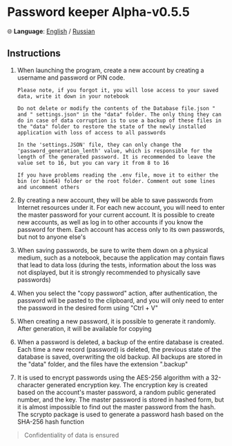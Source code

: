 # Password keeper Alpha-v0.5.5

🌐 **Language**: [English](README.en.md ) / [Russian](README.ru.md )

## Instructions

1. When launching the program, create a new account by creating a username and password or PIN code.

    `Please note, if you forgot it, you will lose access to your saved data, write it down in your notebook`

    `Do not delete or modify the contents of the Database file.json " and " settings.json" in the "data" folder. The only thing they can do in case of data corruption is to use a backup of these files in the "data" folder to restore the state of the newly installed application with loss of access to all passwords`

    `In the 'settings.JSON' file, they can only change the 'password_generation_lenth' value, which is responsible for the length of the generated password. It is recommended to leave the value set to 16, but you can vary it from 8 to 16`

    `If you have problems reading the .env file, move it to either the bin (or bin64) folder or the root folder. Comment out some lines and uncomment others`

2. By creating a new account, they will be able to save passwords from Internet resources under it. For each new account, you will need to enter the master password for your current account. It is possible to create new accounts, as well as log in to other accounts if you know the password for them. Each account has access only to its own passwords, but not to anyone else's

3. When saving passwords, be sure to write them down on a physical medium, such as a notebook, because the application may contain flaws that lead to data loss (during the tests, information about the loss was not displayed, but it is strongly recommended to physically save passwords)

4. When you select the "copy password" action, after authentication, the password will be pasted to the clipboard, and you will only need to enter the password in the desired form using "Ctrl + V"

5. When creating a new password, it is possible to generate it randomly. After generation, it will be available for copying

6. When a password is deleted, a backup of the entire database is created. Each time a new record (password) is deleted, the previous state of the database is saved, overwriting the old backup. All backups are stored in the "data" folder, and the files have the extension ".backup"

7. It is used to encrypt passwords using the AES-256 algorithm with a 32-character generated encryption key. The encryption key is created based on the account's master password, a random public generated number, and the key. The master password is stored in hashed form, but it is almost impossible to find out the master password from the hash. The scrypto package is used to generate a password hash based on the SHA-256 hash function

> Confidentiality of data is ensured